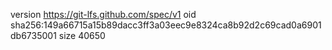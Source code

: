version https://git-lfs.github.com/spec/v1
oid sha256:149a66715a15b89dacc3ff3a03eec9e8324ca8b92d2c69cad0a6901db6735001
size 40650
